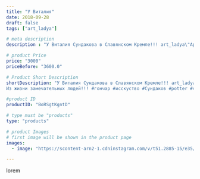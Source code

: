 ```yaml
---
title: "У Виталия"
date: 2018-09-28
draft: false
tags: ["art_ladya"]

# meta description
description : "У Виталия Сундакова в Славянском Кремле!!! art_ladya\"Арт Ладья\" Гончарная мастерская в Нижнем Новгороде. Изготовление керамики и мастер//-классы по обучению. "

# product Price
price: "3000"
priceBefore: "3600.0"

# Product Short Description
shortDescription: "У Виталия Сундакова в Славянском Кремле!!! art_ladya\"Арт Ладья\" Гончарная мастерская в Нижнем Новгороде. Изготовление керамики и мастер//-классы по обучению. 
Из жизни замечательных людей!!! #гончар #исскуство #Сундаков #potter #vitalysundakov #керамикаручнаяработа #гончарнаямастерская #керамиканазаказ #handmade #craftsman #керамика #painter #эксклюзивнаякерамика #радость #decor #ceramicware #friends #claygoods #whistle #earthenware #ceramic #design #beautifulpeople #magic #masterclass #ceramicart #hummels #мастерклассы #авторскаякерамика"

#product ID
productID: "BoRSgtKgntD"

# type must be "products"
type: "products"

# product Images
# first image will be shown in the product page
images:
  - image: "https://scontent-arn2-1.cdninstagram.com/v/t51.2885-15/e35/41433946_238463093516567_2646317017715287078_n.jpg?se=8&tp=1&_nc_ht=scontent-arn2-1.cdninstagram.com&_nc_cat=111&_nc_ohc=Btquq88uOnkAX8K1DUb&ccb=7-4&oh=19488006217c53601ab481e8a0940083&oe=60851788&_nc_sid=86f79a&ig_cache_key=MTg3ODM2MzkzMTk0NTM2ODM4Nw%3D%3D.2-ccb7-4"

---
```

lorem
